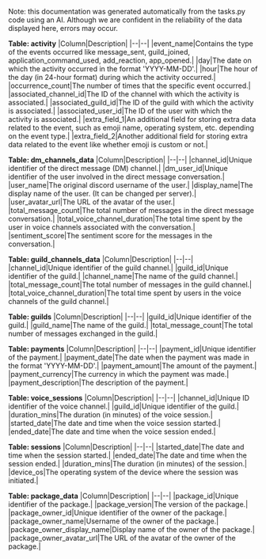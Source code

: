 Note: this documentation was generated automatically from the tasks.py code using an AI. Although we are confident in the reliability of the data displayed here, errors may occur.


**Table: activity**
|Column|Description|
|--|--|
|event_name|Contains the type of the events occurred like message_sent, guild_joined, application_command_used, add_reaction, app_opened.|
|day|The date on which the activity occurred in the format 'YYYY-MM-DD'.|
|hour|The hour of the day (in 24-hour format) during which the activity occurred.|
|occurrence_count|The number of times that the specific event occurred.|
|associated_channel_id|The ID of the channel with which the activity is associated.|
|associated_guild_id|The ID of the guild with which the activity is associated.|
|associated_user_id|The ID of the user with which the activity is associated.|
|extra_field_1|An additional field for storing extra data related to the event, such as emoji name, operating system, etc. depending on the event type.|
|extra_field_2|Another additional field for storing extra data related to the event like whether emoji is custom or not.|

**Table: dm_channels_data**
|Column|Description|
|--|--|
|channel_id|Unique identifier of the direct message (DM) channel.|
|dm_user_id|Unique identifier of the user involved in the direct message conversation.|
|user_name|The original discord username of the user.|
|display_name|The display name of the user. (It can be changed per server).|
|user_avatar_url|The URL of the avatar of the user.|
|total_message_count|The total number of messages in the direct message conversation.|
|total_voice_channel_duration|The total time spent by the user in voice channels associated with the conversation.|
|sentiment_score|The sentiment score for the messages in the conversation.|

**Table: guild_channels_data**
|Column|Description|
|--|--|
|channel_id|Unique identifier of the guild channel.|
|guild_id|Unique identifier of the guild.|
|channel_name|The name of the guild channel.|
|total_message_count|The total number of messages in the guild channel.|
|total_voice_channel_duration|The total time spent by users in the voice channels of the guild channel.|

**Table: guilds**
|Column|Description|
|--|--|
|guild_id|Unique identifier of the guild.|
|guild_name|The name of the guild.|
|total_message_count|The total number of messages exchanged in the guild.|

**Table: payments**
|Column|Description|
|--|--|
|payment_id|Unique identifier of the payment.|
|payment_date|The date when the payment was made in the format 'YYYY-MM-DD'.|
|payment_amount|The amount of the payment.|
|payment_currency|The currency in which the payment was made.|
|payment_description|The description of the payment.|

**Table: voice_sessions**
|Column|Description|
|--|--|
|channel_id|Unique ID identifier of the voice channel.|
|guild_id|Unique identifier of the guild.|
|duration_mins|The duration (in minutes) of the voice session.|
|started_date|The date and time when the voice session started.|
|ended_date|The date and time when the voice session ended.|

**Table: sessions**
|Column|Description|
|--|--|
|started_date|The date and time when the session started.|
|ended_date|The date and time when the session ended.|
|duration_mins|The duration (in minutes) of the session.|
|device_os|The operating system of the device where the session was initiated.|

**Table: package_data**
|Column|Description|
|--|--|
|package_id|Unique identifier of the package.|
|package_version|The version of the package.|
|package_owner_id|Unique identifier of the owner of the package.|
|package_owner_name|Username of the owner of the package.|
|package_owner_display_name|Display name of the owner of the package.|
|package_owner_avatar_url|The URL of the avatar of the owner of the package.|
